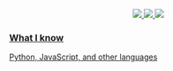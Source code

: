 <p align="center">
  <tr>
    <td align="center" style="padding=0;width=50%;">
      <a href="https://github.com/sldless">
      <img src="https://github-readme-stats-git-masterrstaa-rickstaa.vercel.app/api/?username=sldless&hide=css&title_color=adb2d3&text_color=9f9f9f&show_icons=true&bg_color=00000000&hide_border=true&icon_color=adb2d3&hide_title=true&count_private=true&include_all_commits=true&enable_animations=true" />
      <a href="https://github.com/sldless">
      <img src="https://github-readme-stats-one-bice.vercel.app/api/top-langs/?username=sldless&role=OWNER,ORGANIZATION_MEMBER,COLLABORATOR&exclude_repo=ShroomBot,Pulled-Together&hide=SCSS&title_color=adb2d3&text_color=9f9f9f&show_icons=true&bg_color=00000000&hide_border=true&icon_color=adb2d3&hide_title=true&count_private=true&enable_animations=true" />
      <img src="https://github-readme-streak-stats.herokuapp.com?user=sldless&theme=tokyonight_duo&hide_border=true&ring=adb2d3&currStreakLabel=FFFFFF&sideNums=adb2d3&dates=979797&sideLabels=FFBF0F&currStreakNum=FFFFFF&border=FD2737&stroke=00000000&background=00000000&fire=8B91B6" /><td><p>
        </p>

### What I know
Python,
    JavaScript, 
               and other languages

